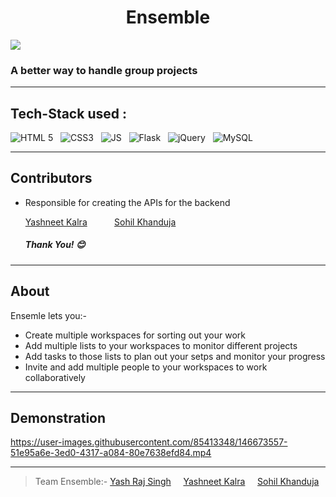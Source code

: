 <h1 align="center">Ensemble</h1>

![](https://img.shields.io/badge/-%C2%A9%20Team--Ensemble-%231b4e71)
### A better way to handle group projects
---
## Tech-Stack used :
  ![HTML 5](https://img.shields.io/badge/HTML5-E34F26?style=for-the-badge&logo=html5&logoColor=white)
  &nbsp;
  ![CSS3](https://img.shields.io/badge/CSS3-1572B6?style=for-the-badge&logo=css3&logoColor=white)
  &nbsp;
  ![JS](https://img.shields.io/badge/JavaScript-323330?style=for-the-badge&logo=javascript&logoColor=F7DF1E)
  &nbsp;
  ![Flask](https://img.shields.io/badge/Flask-000000?style=for-the-badge&logo=flask&logoColor=white)
  &nbsp;
  ![jQuery](https://img.shields.io/badge/jQuery-0769AD?style=for-the-badge&logo=jquery&logoColor=white)
  &nbsp;
  ![MySQL](https://img.shields.io/badge/MySQL-005C84?style=for-the-badge&logo=mysql&logoColor=white)
  
---
## Contributors
* Responsible for creating the APIs for the backend

  [Yashneet Kalra](https://github.com/yashneet-kalra) 
  &nbsp;   &nbsp;   &nbsp;   &nbsp;   &nbsp;
  [Sohil Khanduja](https://github.com/sohilkhanduja)
  
  ##### Thank You! 😊
---
## About
 Ensemle lets you:-
* Create multiple workspaces for sorting out your work
* Add multiple lists to your workspaces to monitor different projects
* Add tasks to those lists to plan out your setps and monitor your progress
* Invite and add multiple people to your workspaces to work collaboratively
---
## Demonstration


https://user-images.githubusercontent.com/85413348/146673557-51e95a6e-3ed0-4317-a084-80e7638efd84.mp4


---
> Team Ensemble:- [Yash Raj Singh](https://github.com/Yash-RajSingh) &nbsp;   &nbsp; [Yashneet Kalra](https://github.com/yashneet-kalra) &nbsp;   &nbsp; [Sohil Khanduja](https://github.com/sohilkhanduja)
